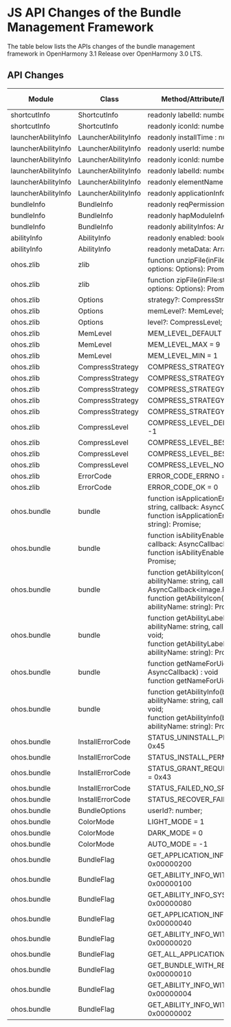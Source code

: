 # JS API Changes of the Bundle Management Framework

The table below lists the APIs changes of the bundle management framework in OpenHarmony 3.1 Release over OpenHarmony 3.0 LTS.

## API Changes

| Module| Class| Method/Attribute/Enumeration/Constant| Change Type|
|---|---|---|---|
| shortcutInfo | ShortcutInfo | readonly labelId: number; | Added|
| shortcutInfo | ShortcutInfo | readonly iconId: number; | Added|
| launcherAbilityInfo | LauncherAbilityInfo | readonly installTime : number; | Added|
| launcherAbilityInfo | LauncherAbilityInfo | readonly userId: number; | Added|
| launcherAbilityInfo | LauncherAbilityInfo | readonly iconId: number; | Added|
| launcherAbilityInfo | LauncherAbilityInfo | readonly labelId: number; | Added|
| launcherAbilityInfo | LauncherAbilityInfo | readonly elementName : ElementName; | Added|
| launcherAbilityInfo | LauncherAbilityInfo | readonly applicationInfo: ApplicationInfo; | Added|
| bundleInfo | BundleInfo | readonly reqPermissionStates: Array<number>; | Added|
| bundleInfo | BundleInfo | readonly hapModuleInfos: Array<HapModuleInfo>; | Added|
| bundleInfo | BundleInfo | readonly abilityInfos: Array<AbilityInfo>; | Added|
| abilityInfo | AbilityInfo | readonly enabled: boolean; | Added|
| abilityInfo | AbilityInfo | readonly metaData: Array<CustomizeData>; | Added|
| ohos.zlib | zlib | function unzipFile(inFile:string, outFile:string, options: Options): Promise<void>; | Added|
| ohos.zlib | zlib | function zipFile(inFile:string, outFile:string, options: Options): Promise<void>; | Added|
| ohos.zlib | Options | strategy?: CompressStrategy; | Added|
| ohos.zlib | Options | memLevel?: MemLevel; | Added|
| ohos.zlib | Options | level?: CompressLevel; | Added|
| ohos.zlib | MemLevel | MEM_LEVEL_DEFAULT = 8 | Added|
| ohos.zlib | MemLevel | MEM_LEVEL_MAX = 9 | Added|
| ohos.zlib | MemLevel | MEM_LEVEL_MIN = 1 | Added|
| ohos.zlib | CompressStrategy | COMPRESS_STRATEGY_FIXED = 4 | Added|
| ohos.zlib | CompressStrategy | COMPRESS_STRATEGY_RLE = 3 | Added|
| ohos.zlib | CompressStrategy | COMPRESS_STRATEGY_HUFFMAN_ONLY = 2 | Added|
| ohos.zlib | CompressStrategy | COMPRESS_STRATEGY_FILTERED = 1 | Added|
| ohos.zlib | CompressStrategy | COMPRESS_STRATEGY_DEFAULT_STRATEGY = 0 | Added|
| ohos.zlib | CompressLevel | COMPRESS_LEVEL_DEFAULT_COMPRESSION = -1 | Added|
| ohos.zlib | CompressLevel | COMPRESS_LEVEL_BEST_COMPRESSION = 9 | Added|
| ohos.zlib | CompressLevel | COMPRESS_LEVEL_BEST_SPEED = 1 | Added|
| ohos.zlib | CompressLevel | COMPRESS_LEVEL_NO_COMPRESSION = 0 | Added|
| ohos.zlib | ErrorCode | ERROR_CODE_ERRNO = -1 | Added|
| ohos.zlib | ErrorCode | ERROR_CODE_OK = 0 | Added|
| ohos.bundle | bundle | function isApplicationEnabled(bundleName: string, callback: AsyncCallback<boolean>): void;<br>function isApplicationEnabled(bundleName: string): Promise<boolean>; | Added|
| ohos.bundle | bundle | function isAbilityEnabled(info: AbilityInfo, callback: AsyncCallback<boolean>): void;<br>function isAbilityEnabled(info: AbilityInfo): Promise<boolean>; | Added|
| ohos.bundle | bundle | function getAbilityIcon(bundleName: string, abilityName: string, callback: AsyncCallback<image.PixelMap>): void;<br>function getAbilityIcon(bundleName: string, abilityName: string): Promise<image.PixelMap>; | Added|
| ohos.bundle | bundle | function getAbilityLabel(bundleName: string, abilityName: string, callback: AsyncCallback<string>): void;<br>function getAbilityLabel(bundleName: string, abilityName: string): Promise<string>; | Added|
| ohos.bundle | bundle | function getNameForUid(uid: number, callback: AsyncCallback<string>) : void<br>function getNameForUid(uid: number) : Promise<string>; | Added|
| ohos.bundle | bundle | function getAbilityInfo(bundleName: string, abilityName: string, callback: AsyncCallback<AbilityInfo>): void;<br>function getAbilityInfo(bundleName: string, abilityName: string): Promise<AbilityInfo>; | Added|
| ohos.bundle | InstallErrorCode | STATUS_UNINSTALL_PERMISSION_DENIED = 0x45 | Added|
| ohos.bundle | InstallErrorCode | STATUS_INSTALL_PERMISSION_DENIED = 0x44 | Added|
| ohos.bundle | InstallErrorCode | STATUS_GRANT_REQUEST_PERMISSIONS_FAILED = 0x43 | Added|
| ohos.bundle | InstallErrorCode | STATUS_FAILED_NO_SPACE_LEFT = 0x42 | Added|
| ohos.bundle | InstallErrorCode | STATUS_RECOVER_FAILURE_INVALID = 0x0D | Added|
| ohos.bundle | BundleOptions | userId?: number; | Added|
| ohos.bundle | ColorMode | LIGHT_MODE = 1 | Added|
| ohos.bundle | ColorMode | DARK_MODE = 0 | Added|
| ohos.bundle | ColorMode | AUTO_MODE = -1 | Added|
| ohos.bundle | BundleFlag | GET_APPLICATION_INFO_WITH_DISABLE = 0x00000200 | Added|
| ohos.bundle | BundleFlag | GET_ABILITY_INFO_WITH_DISABLE = 0x00000100 | Added|
| ohos.bundle | BundleFlag | GET_ABILITY_INFO_SYSTEMAPP_ONLY = 0x00000080 | Added|
| ohos.bundle | BundleFlag | GET_APPLICATION_INFO_WITH_METADATA = 0x00000040 | Added|
| ohos.bundle | BundleFlag | GET_ABILITY_INFO_WITH_METADATA = 0x00000020 | Added|
| ohos.bundle | BundleFlag | GET_ALL_APPLICATION_INFO = 0xFFFF0000 | Added|
| ohos.bundle | BundleFlag | GET_BUNDLE_WITH_REQUESTED_PERMISSION = 0x00000010 | Added|
| ohos.bundle | BundleFlag | GET_ABILITY_INFO_WITH_APPLICATION = 0x00000004 | Added|
| ohos.bundle | BundleFlag | GET_ABILITY_INFO_WITH_PERMISSION = 0x00000002 | Added|

